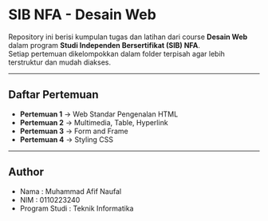 # SIB NFA - Desain Web

Repository ini berisi kumpulan tugas dan latihan dari course **Desain Web** dalam program **Studi Independen Bersertifikat (SIB) NFA**.  
Setiap pertemuan dikelompokkan dalam folder terpisah agar lebih terstruktur dan mudah diakses.

---

## Daftar Pertemuan
- **Pertemuan 1** → Web Standar Pengenalan HTML 
- **Pertemuan 2** → Multimedia, Table, Hyperlink  
- **Pertemuan 3** → Form and Frame
- **Pertemuan 4** → Styling CSS

---

## Author
- Nama : Muhammad Afif Naufal
- NIM : 0110223240
- Program Studi : Teknik Informatika
